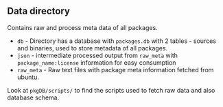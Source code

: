 ## Data directory

Contains raw and process meta data of all packages.

- `db` - Directory has a database with `packages.db` with 2 tables - sources and binaries, used to store metadata of all packages.
- `json` - intermediate processed output from `raw_meta` with `package_name:license` information for easy consumption
- `raw_meta` - Raw text files with package meta information fetched from ubuntu.


Look at `pkgDB/scripts/` to find the scripts used to fetch raw data and also database schema.



